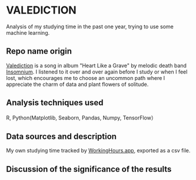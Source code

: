 # VALEDICTION
 Analysis of my studying time in the past one year, trying to use some machine learning.

## Repo name origin

[Valediction](https://open.spotify.com/album/6Z7jp3MKzJhzwHCvEauLPl) is a song in album "Heart Like a Grave" by melodic death band [Insomnium](https://www.google.com.hk/url?sa=t&rct=j&q=&esrc=s&source=web&cd=&ved=2ahUKEwiFy4GO5Nz6AhVNMN4KHfJpCp0QFnoECBwQAQ&url=https%3A%2F%2Fwww.metal-archives.com%2Fbands%2FInsomnium%2F2332&usg=AOvVaw0Oe3ckzYtuKj0dxqmZ0zjv). I listened to it over and over again before I study or when I feel lost, which encourages me to choose an uncommon path where I appreciate the charm of data and plant flowers of solitude.

## Analysis techniques used

R, Python(Matplotlib, Seaborn, Pandas, Numpy, TensorFlow）

## Data sources and description

My own studying time tracked by [WorkingHours.app](https://workinghoursapp.com/), exported as a csv file.

## Discussion of the significance of the results
